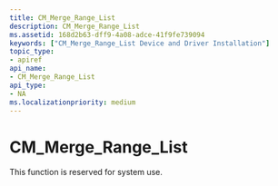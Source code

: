 ```yaml
---
title: CM_Merge_Range_List
description: CM_Merge_Range_List
ms.assetid: 168d2b63-dff9-4a08-adce-41f9fe739094
keywords: ["CM_Merge_Range_List Device and Driver Installation"]
topic_type:
- apiref
api_name:
- CM_Merge_Range_List
api_type:
- NA
ms.localizationpriority: medium
---
```


# CM_Merge_Range_List

This function is reserved for system use.
